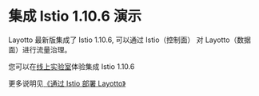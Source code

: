 # 集成 Istio 1.10.6 演示

Layotto 最新版集成了 Istio 1.10.6, 可以通过 Istio（控制面） 对 Layotto（数据面）进行流量治理。

您可以在[线上实验室](/docs/start/lab.md)体验集成 Istio 1.10.6

更多说明见[《通过 Istio 部署 Layotto》](/docs/operation/?id=方案1-通过-istio-部署)